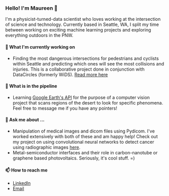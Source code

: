 ### Hello! I'm Maureen 👋

I'm a physicist-turned-data scientist who loves working at the intersection of science and technology. Currently based in Seattle, WA, I split my time between working on exciting machine learning projects and exploring everything outdoors in the PNW.


#### 🔭 <b>What I'm currently working on</b>
- Finding the most dangerous intersections for pedestrians and cyclists within Seattle and predicting which ones will see the most collisions and injuries. This is a collaborative project done in conjunction with DataCircles (formerly WiDS). [Read more here](https://github.com/DataCircles)

#### 🌱 <b>What is in the pipeline</b>
- Learning [Google Earth's API](https://earthengine.google.com/) for the purpose of a computer vision project that scans regions of the desert to look for specific phenomena. Feel free to message me if you have any pointers!

#### 💬 <b>Ask me about ...</b>
- Manipulation of medical images and dicom files using Pydicom. I've worked extensively with both of these and am happy help! Check out my project on using convolutional neural networks to detect cancer using radiographic images [here](https://github.com/mkpetterson/cancer-prediction).
- Metal-semiconductor interfaces and their role in carbon-nanotube or graphene based photovoltaics. Seriously, it's cool stuff. =)

#### 📫 <b>How to reach me</b>
- [LinkedIn](https://www.linkedin.com/in/maureenphd/)
- [Email](mailto:maureen.petterson@gmail.com)




<!--
**mkpetterson/mkpetterson** is a ✨ _special_ ✨ repository because its `README.md` (this file) appears on your GitHub profile.

Here are some ideas to get you started:

- 
- 
- 👯 I’m looking to collaborate on ...
- 🤔 I’m looking for help with ...
- 
- 
- 😄 Pronouns: ...
- ⚡ Fun fact: ...
-->
